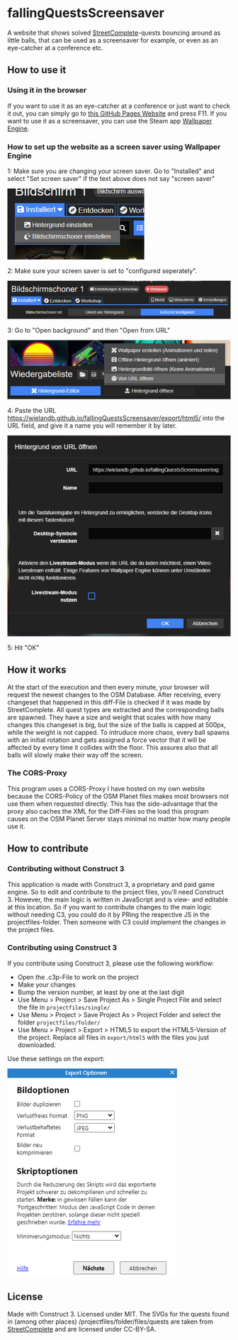 # fallingQuestsScreensaver
A website that shows solved [StreetComplete](https://github.com/streetcomplete/StreetComplete)-quests bouncing around as little balls, that can be used as a screensaver for example, or even as an eye-catcher at a conference etc.

## How to use it

### Using it in the browser

If you want to use it as an eye-catcher at a conference or just want to check it out, you can simply go to [this GitHub Pages Website](https://wielandb.github.io/fallingQuestsScreensaver/export/html5/) and press F11. If you want to use it as a screensaver, you can use the Steam app [Wallpaper Engine](https://store.steampowered.com/app/431960/Wallpaper_Engine/).

### How to set up the website as a screen saver using Wallpaper Engine

1: Make sure you are changing your screen saver. Go to "Installed" and select "Set screen saver" if the text above does not say "screen saver"

![we-1](readme-assets/we-1.png)

2: Make sure your screen saver is set to "configured seperately".

![we-2](readme-assets/we-2.png)

3: Go to "Open background" and then "Open from URL"

![](readme-assets/we-3.png)

4: Paste the URL https://wielandb.github.io/fallingQuestsScreensaver/export/html5/ into the URL field, and give it a name you will remember it by later.

![we-4](readme-assets/we-4.png)

5: Hit "OK"

## How it works

At the start of the execution and then every minute, your browser will request the newest changes to the OSM Database. After receiving, every changeset that happened in this diff-File is checked if it was made by StreetComplete. All quest types are extracted and the corresponding balls are spawned. They have a size and weight that scales with how many changes this changeset is big, but the size of the balls is capped at 500px, while the weight is not capped. To intruduce more chaos, every ball spawns with an initial rotation and gets assigned a force vector that it will be affected by every time it collides with the floor. This assures also that all balls will slowly make their way off the screen.

### The CORS-Proxy

This program uses a CORS-Proxy I have hosted on my own website because the CORS-Policy of the OSM Planet files makes most browsers not use them when requested directly. This has the side-advantage that the proxy also caches the XML for the Diff-Files so the load this program causes on the OSM Planet Server stays minimal no matter how many people use it.

## How to contribute

### Contributing without Construct 3

This application is made with Construct 3, a proprietary and paid game engine. So to edit and contribute to the project files, you'll need Construct 3. However, the main logic is written in JavaScript and is view- and editable at this location. So if you want to contribute changes to the main logic without needing C3, you could do it by PRing the respective JS in the projectfiles-folder. Then someone with C3 could implement the changes in the project files. 

### Contributing using Construct 3

If you contribute using Construct 3, please use the following workflow:

- Open the .c3p-File to work on the project
- Make your changes
- Bump the version number, at least by one at the last digit
- Use Menu > Project > Save Project As > Single Project File and select the file in `projectfiles/single/`
- Use Menu > Project > Save Project As > Project Folder and select the folder `projectfiles/folder/`
- Use Menu > Project > Export > HTML5 to export the HTML5-Version of the project. Replace all files in `export/html5` with the files you just downloaded.

Use these settings on the export:

![c3-1](readme-assets/c3-1.png)

## License

Made with Construct 3. Licensed under MIT. The SVGs for the quests found in (among other places) /projectfiles/folder/files/quests are taken from [StreetComplete](https://github.com/streetcomplete/StreetComplete/) and are licensed under CC-BY-SA.
